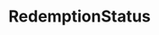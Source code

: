 #  RedemptionStatus

<api-schema openapi-path="../../resources/openapi.yaml" name="RedemptionStatus"></api-schema>